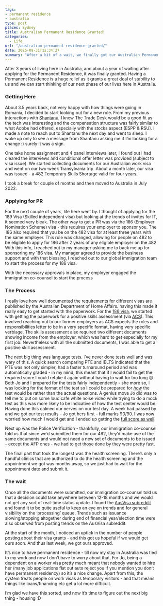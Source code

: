 ```yaml
---
tags:
- permanent residence
- australia
type: post
places: Sydney
title: Australian Permanent Residence Granted!
categories:
  - Life
url: "/australian-permanent-residence-granted/"
date: 2025-08-31T12:34:27
summary: "After a bit of a wait, we finally got our Australian Permanent Residence granted."
---
```


After 3 years of living here in Australia, and about a year of waiting after applying for the Permanent Residence, it was finally granted. Having a Permanent Residence is a huge relief as it grants a great deal of stability to us and we can start thinking of our next phase of our lives here in Australia.

### Getting Here

About 3.5 years back, not very happy with how things were going in Romania, I decided to start looking out for a new role. From my previous interactions with [Shantanu](https://x.com/shantanugoel), I knew The Trade Desk would be a good fit as the tech was interesting and the compensation structure was fairly similar to what Adobe had offered, especially with the stocks aspect (ESPP & RSU). I made a note to reach out to Shantanu the next day and went to sleep. I woke up only to see a message from Shantanu asking me if I’m looking for a change :) surely it was a sign. 

One take home assignment and 4 panel interviews later, I found out I had cleared the interviews and conditional offer letter was provided (subject to visa issue). We started collecting documents for our Australian work visa and went on our two-week Transylvania trip. About a month later, our visa was issued - a 482 Temporary Skills Shortage valid for four years. 

I took a break for couple of months and then moved to Australia in July 2022. 

### Applying for PR

For the next couple of years, life here went by. I thought of applying for the 189 Visa (Skilled independent visa) but looking at the trends of invites for IT, it seemed very bleak. The other way to get a PR was via the 186 (Employer Nomination Scheme) visa - this requires your employer to sponsor you. The 186 also required that you be on the 482 visa for at least three years with the same employer. This rule was changed, allowing for people on 482 to be eligible to apply for 186 after 2 years of any eligible employer on the 482. With this info, I reached out to my manager asking me to back me up for sponsoring my 186 visa. My manager agreed to provide the business support and with that blessing, I reached out to our global immigration team to start the process for my 186 visa. 

With the necessary approvals in place, my employer engaged the immigration co-counsel to start the process

### The Process

I really love how well documented the requirements for different visas are published by the Australian Department of Home Affairs. having this made it really easy to get started with the paperwork. For the [186 visa](https://immi.homeaffairs.gov.au/visas/getting-a-visa/visa-listing/employer-nomination-scheme-186/temporary-residence-transition-stream#HowTo), we started with getting the paperwork for a positive skills assessment (via [ACS](https://www.acs.org.au/)). This involved reaching out to our former employers as ACS expects the roles and responsibilities letter to be in a very specific format, having very specific verbiage. The skills assessment also required two different documents showing income from the employer, which was hard to get especially for my first job. Nevertheless with all the submitted documents, I was able to get a positive skill assessment.

The next big thing was language tests. I’ve never done tests well and was wary of this. A quick search comparing PTE and IELTS indicated that the PTE was not only simpler, had a faster turnaround period and was automatically graded - in my mind, this meant that if I would fail to get the required score I could retake it again without having to wait for too long 😄 Both Jo and I prepared for the tests fairly independently - she more so, I was looking for the format of the test so I could be prepared for _[how](https://sathyabh.at/weekly-notes-27-2024/)_ the test would be rather than the actual questions. A genius move Jo did was to tell me to put on some loud cafe white noise video while trying to do a mock test as this was more likely to be indicative of how the test center would be. Having done this calmed our nerves on our test day. A week had passed by and we got our test results - Jo got hers first - full marks 90/90. I was now worried how much I would get and I ended up getting the [full score as well](https://sathyabh.at/weekly-notes-28-2024/)! 

Next up was the Police Verification - thankfully, our immigration co-counsel told us that since we’d submitted them for our 482, they’d make use of the same documents and would not need a new set of documents to be issued - except the AFP ones - we had to get those done by they were pretty fast.

The final part that took the longest was the health screening. There’s only a handful clinics that are authorized to do the health screening and the appointment we got was months away, so we just had to wait for the appointment date and submit it. 

### The wait

Once all the documents were submitted, our immigration co-counsel told us that a decision could take anywhere between 12-18 months and we would not get any sort of real-time status update. I found the [AusVisa subreddit](https://www.reddit.com/r/AusVisa/) and found it to be quite useful to keep an eye on trends and for general visibility on the ‘processing’ queue. Trends such as issuance slowing/stopping altogether during end of financial year/election time were also observed from posting trends on the AusVisa subreddit.

At the start of the month, I noticed an uptick in the number of people posting about their visa grants - and this got us hopeful if we would get ours soon. And thus last week, we got ours approved.

It’s nice to have permanent residence - till now my stay in Australia was tied to my work and now I don’t have to worry about that. For Jo, being a dependent on a worker visa pretty much meant that nobody wanted to hire her (many job applications flat out auto reject you if you mention you don’t have permanent residency) so it’s a nice change. Apart from this, the system treats people on work visas as temporary visitors - and that means things like loans/financing etc get a lot more difficult. 

I’m glad we have this sorted, and now it’s time to figure out the next big thing - housing :D 
